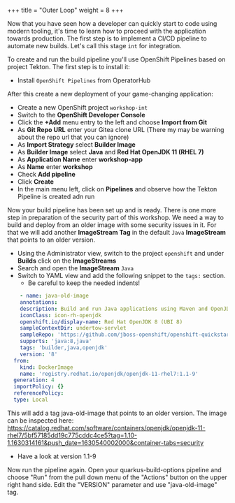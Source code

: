 +++
title = "Outer Loop"
weight = 8
+++

Now that you have seen how a developer can quickly start to code using modern tooling, it's time to learn how to proceed with the application towards production. The first step is to implement a CI/CD pipeline to automate new builds. Let's call this stage `int` for integration.

To create and run the build pipeline you'll use OpenShift Pipelines based on project Tekton. The first step is to install it:

- Install `OpenShift Pipelines` from OperatorHub

After this create a new deployment of your game-changing application:

- Create a new OpenShift project `workshop-int`
- Switch to the **OpenShift Developer Console**
- Click the **+Add** menu entry to the left and choose **Import from Git**
- As **Git Repo URL** enter your Gitea clone URL (There my may be warning about the repo url that you can ignore)
- As **Import Strategy** select **Builder Image**
- As **Builder Image** select **Java** and **Red Hat OpenJDK 11 (RHEL 7)**
- As **Application Name** enter **workshop-app**
- As **Name** enter **workshop** 
- Check **Add pipeline**
- Click **Create**
- In the main menu left, click on **Pipelines** and observe how the Tekton Pipeline is created adn run

Now your build pipeline has been set up and is ready. There is one more step in preparation of the security part of this workshop. We need a way to build and deploy from an older image with some security issues in it. For that we will add another **ImageStream Tag** in the default `Java` **ImageStream** that points to an older version.

- Using the Administrator view, switch to the project `openshift` and under **Builds** click on the **ImageStreams**
- Search and open the **ImageStream** `Java`
- Switch to YAML view and add the following snippet to the `tags:` section.
  - Be careful to keep the needed indents!

```yaml
    - name: java-old-image
    annotations:
    description: Build and run Java applications using Maven and OpenJDK 8.
    iconClass: icon-rh-openjdk
    openshift.io/display-name: Red Hat OpenJDK 8 (UBI 8)
    sampleContextDir: undertow-servlet
    sampleRepo: 'https://github.com/jboss-openshift/openshift-quickstarts'
    supports: 'java:8,java'
    tags: 'builder,java,openjdk'
    version: '8'
  from:
    kind: DockerImage
    name: 'registry.redhat.io/openjdk/openjdk-11-rhel7:1.1-9'
  generation: 4
  importPolicy: {}
  referencePolicy:
  type: Local
```

This will add a tag java-old-image that points to an older version. The image can be inspected here:
https://catalog.redhat.com/software/containers/openjdk/openjdk-11-rhel7/5bf57185dd19c775cddc4ce5?tag=1.10-1.1630314161&push_date=1630540002000&container-tabs=security
- Have a look at version 1.1-9

Now run the pipeline again. Open your quarkus-build-options pipeline and choose "Run" from the pull down menu of the "Actions" button on the upper right hand side. Edit the  "VERSION" parameter and use "java-old-image" tag.
